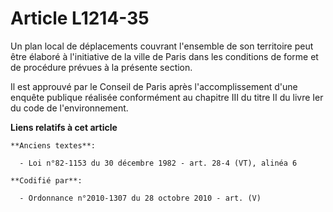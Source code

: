 # Article L1214-35

Un plan local de déplacements couvrant l'ensemble de son territoire peut être élaboré à l'initiative de la ville de Paris
dans les conditions de forme et de procédure prévues à la présente section.

Il est approuvé par le Conseil de Paris après l'accomplissement d'une enquête publique réalisée conformément au chapitre III
du titre II du livre Ier du code de l'environnement.

**Liens relatifs à cet article**

	**Anciens textes**:

	  - Loi n°82-1153 du 30 décembre 1982 - art. 28-4 (VT), alinéa 6

	**Codifié par**:

	  - Ordonnance n°2010-1307 du 28 octobre 2010 - art. (V)
